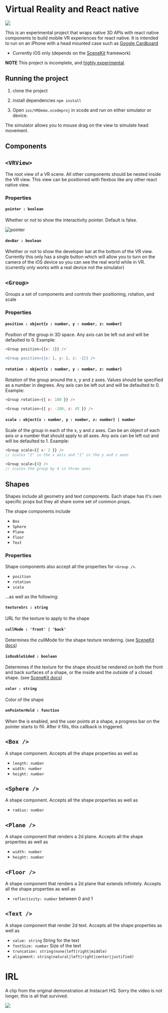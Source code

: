 # Virtual Reality and React native

![](https://file-hwrgyflure.now.sh)

This is an experimental project that wraps native 3D APIs with react native components to build mobile VR experiences for react native. It is intended to run on an iPhone with a head mounted case such as [Google Cardboard](https://vr.google.com/cardboard/)

- Currently iOS only (depends on the [SceneKit](https://developer.apple.com/reference/scenekit) framework)

**NOTE** This project is incomplete, and [highly experimental](https://media.giphy.com/media/xDQ3Oql1BN54c/giphy.gif).

## Running the project

1.  clone the project

2.  install dependencies `npm install`
3.  Open `ios/VRDemo.xcodeproj` in xcode and run on either simulator or device.

The simulator allows you to mouse drag on the view to simulate head movement.

## Components

## `<VRView>`

The root view of a VR scene. All other components should be nested inside the VR view. This view can be positioned with flexbox like any other react native view.

### Properties

#### `pointer : boolean`

Whether or not to show the interactivity pointer. Default is false.

![pointer](https://file-tiqxgiegnu.now.sh/)

#### `devBar : boolean`

Whether or not to show the developer bar at the bottom of the VR view.
Currently this only has a single button which will allow you to turn on the camera of the
iOS device so you can see the real world while in VR. (currently only works with a real device
not the simulator)

## `<Group>`

Groups a set of components and controls their positioning, rotation, and scale

### Properties

#### `position : object{x : number, y : number, z: number}`

Position of the group in 3D space. Any axis can be left out and will be defaulted to 0.
Example:

```javascript
<Group position={{x: 1}} />`

<Group position={{x: 1, y: 1, z: -1}} />
```

#### `rotation : object{x : number, y : number, z: number}`

Rotation of the group around the x, y and z axes. Values should be specified as a number in degrees. Any axis can be left out and will be defaulted to 0.
Example:

```javascript
<Group rotation={{ x: 180 }} />

<Group rotation={{ y: -180, z: 45 }} />
```

#### `scale : object{x : number, y : number, z: number} | number`

Scale of the group in each of the x, y and z axes. Can be an object of each axis or a number that should apply to all axes. Any axis can be left out and will be defaulted to 1.
Example:

```javascript
<Group scale={{ x: 2 }} />
// scales "2" in the x axis and "1" in the y and z axes

<Group scale={4} />
// scales the group by 4 in three axes
```

## Shapes

Shapes include all geometry and text components. Each shape has it's own specific props but they all share some set of common props.

The shape components include

- `Box`
- `Sphere`
- `Plane`
- `Floor`
- `Text`

### Properties

Shape components also accept all the properties for `<Group />`.

- `position`
- `rotation`
- `scale`

...as well as the following:

#### `textureSrc : string`

URL for the texture to apply to the shape

#### `cullMode : 'front' | 'back'`

Determines the cullMode for the shape texture rendering. (see [SceneKit docs](https://developer.apple.com/documentation/scenekit/scnmaterial/1462571-cullmode))

#### `isDoubleSided : boolean`

Determines if the texture for the shape should be rendered on both the front and back surfaces
of a shape, or the inside and the outside of a closed shape. (see [SceneKit docs](https://developer.apple.com/documentation/scenekit/scnmaterial/1462531-isdoublesided))

#### `color : string`

Color of the shape

#### `onPointerHold : function`

When the is enabled, and the user points at a shape, a progress bar on the pointer starts to fill. After it fills, this callback is triggered.

## `<Box />`

A shape component. Accepts all the shape properties as well as

- `length: number`
- `width: number`
- `height: number`

## `<Sphere />`

A shape component. Accepts all the shape properties as well as

- `radius: number`

## `<Plane />`

A shape component that renders a 2d plane. Accepts all the shape properties as well as

- `width: number`
- `height: number`

## `<Floor />`

A shape component that renders a 2d plane that extends infinitely. Accepts all the shape properties as well as

- `reflectivity: number` between 0 and 1

## `<Text />`

A shape component that render 2d text. Accepts all the shape properties as well as

- `value: string` String for the text
- `fontSize: number` Size of the text
- `truncation: string(none|left|right|middle)`
- `alignment: string(natural|left|right|center|justified)`

# IRL

A clip from the original demonstration at Instacart HQ. Sorry the video is not longer, this is all that survived.

[![](https://i.imgur.com/ij7I92E.jpg)](https://twitter.com/pinteration/status/827007420232708096)
